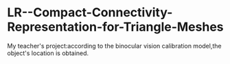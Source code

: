 # LR--Compact-Connectivity-Representation-for-Triangle-Meshes
My teacher's project:according to the binocular vision calibration model,the object's location is obtained.
